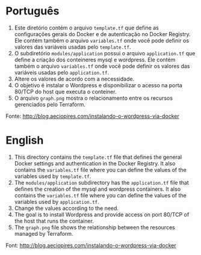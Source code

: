 # Português

1. Este diretório contém o arquivo ``template.tf`` que define as configurações gerais do Docker e de autenticação no Docker Registry. Ele contém também o arquivo ``variables.tf`` onde você pode definir os valores das variáveis usadas pelo ``template.tf``.
2. O subdiretório ``modules/application`` possui o arquivo ``application.tf`` que define a criação dos conteineres mysql e wordpress. Ele contém também o arquivo ``variables.tf`` onde você pode definir os valores das variáveis usadas pelo ``application.tf``.
3. Altere os valores de acordo com a necessidade.
4. O objetivo é instalar o Wordpress e disponibilizar o acesso na porta 80/TCP do host que executa o conteiner.
5. O arquivo ``graph.png`` mostra o relacionamento entre os recursos gerenciados pelo Terraform.

Fonte: http://blog.aeciopires.com/instalando-o-wordpress-via-docker

# English

1. This directory contains the ``template.tf`` file that defines the general Docker settings and authentication in the Docker Registry. It also contains the ``variables.tf`` file where you can define the values of the variables used by ``template.tf``.
2. The ``modules/application`` subdirectory has the ``application.tf`` file that defines the creation of the mysql and wordpress containers. It also contains the ``variables.tf`` file where you can define the values of the variables used by ``application.tf``.
3. Change the values according to the need.
4. The goal is to install Wordpress and provide access on port 80/TCP of the host that runs the container.
5. The ``graph.png`` file shows the relationship between the resources managed by Terraform.

Font: http://blog.aeciopires.com/instalando-o-wordpress-via-docker
